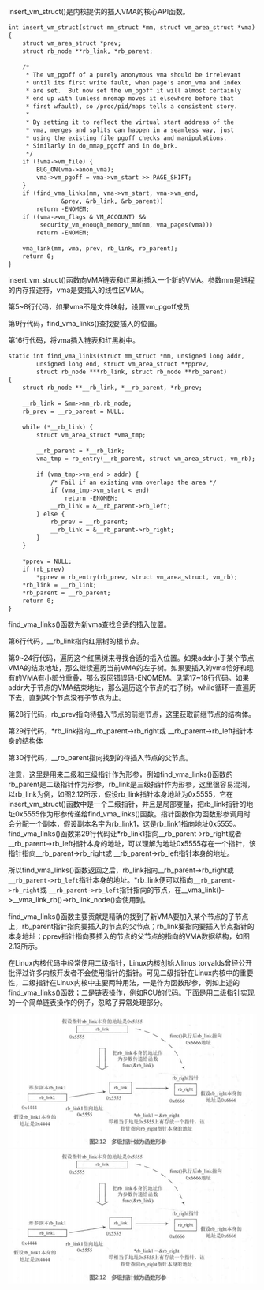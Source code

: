 insert_vm_struct()是内核提供的插入VMA的核心API函数。

```
int insert_vm_struct(struct mm_struct *mm, struct vm_area_struct *vma)
{
	struct vm_area_struct *prev;
	struct rb_node **rb_link, *rb_parent;

	/*
	 * The vm_pgoff of a purely anonymous vma should be irrelevant
	 * until its first write fault, when page's anon_vma and index
	 * are set.  But now set the vm_pgoff it will almost certainly
	 * end up with (unless mremap moves it elsewhere before that
	 * first wfault), so /proc/pid/maps tells a consistent story.
	 *
	 * By setting it to reflect the virtual start address of the
	 * vma, merges and splits can happen in a seamless way, just
	 * using the existing file pgoff checks and manipulations.
	 * Similarly in do_mmap_pgoff and in do_brk.
	 */
	if (!vma->vm_file) {
		BUG_ON(vma->anon_vma);
		vma->vm_pgoff = vma->vm_start >> PAGE_SHIFT;
	}
	if (find_vma_links(mm, vma->vm_start, vma->vm_end,
			   &prev, &rb_link, &rb_parent))
		return -ENOMEM;
	if ((vma->vm_flags & VM_ACCOUNT) &&
	     security_vm_enough_memory_mm(mm, vma_pages(vma)))
		return -ENOMEM;

	vma_link(mm, vma, prev, rb_link, rb_parent);
	return 0;
}
```

insert_vm_struct()函数向VMA链表和红黑树插入一个新的VMA。参数mm是进程的内存描述符，vma是要插入的线性区VMA。

第5~8行代码，如果vma不是文件映射，设置vm_pgoff成员

第9行代码，find_vma_links()查找要插入的位置。

第16行代码，将vma插入链表和红黑树中。

```
static int find_vma_links(struct mm_struct *mm, unsigned long addr,
		unsigned long end, struct vm_area_struct **pprev,
		struct rb_node ***rb_link, struct rb_node **rb_parent)
{
	struct rb_node **__rb_link, *__rb_parent, *rb_prev;

	__rb_link = &mm->mm_rb.rb_node;
	rb_prev = __rb_parent = NULL;

	while (*__rb_link) {
		struct vm_area_struct *vma_tmp;

		__rb_parent = *__rb_link;
		vma_tmp = rb_entry(__rb_parent, struct vm_area_struct, vm_rb);

		if (vma_tmp->vm_end > addr) {
			/* Fail if an existing vma overlaps the area */
			if (vma_tmp->vm_start < end)
				return -ENOMEM;
			__rb_link = &__rb_parent->rb_left;
		} else {
			rb_prev = __rb_parent;
			__rb_link = &__rb_parent->rb_right;
		}
	}

	*pprev = NULL;
	if (rb_prev)
		*pprev = rb_entry(rb_prev, struct vm_area_struct, vm_rb);
	*rb_link = __rb_link;
	*rb_parent = __rb_parent;
	return 0;
}
```

find_vma_links()函数为新vma查找合适的插入位置。

第6行代码，__rb_link指向红黑树的根节点。

第9~24行代码，遍历这个红黑树来寻找合适的插入位置。如果addr小于某个节点VMA的结束地址，那么继续遍历当前VMA的左子树。如果要插入的vma恰好和现有的VMA有小部分重叠，那么返回错误码-ENOMEM。见第17~18行代码。如果addr大于节点的VMA结束地址，那么遍历这个节点的右子树。while循环一直遍历下去，直到某个节点没有子节点为止。

第28行代码，rb_prev指向待插入节点的前继节点，这里获取前继节点的结构体。

第29行代码，*rb_link指向__rb_parent->rb_right或 __rb_parent->rb_left指针本身的结构体

第30行代码，__rb_parent指向找到的待插入节点的父节点。

注意，这里是用来二级和三级指针作为形参，例如find_vma_links()函数的rb_parent是二级指针作为形参，rb_link是三级指针作为形参，这里很容易混淆，以rb_link为例，如图2.12所示，假设rb_link指针本身地址为0x5555，它在insert_vm_struct()函数中是一个二级指针，并且是局部变量，把rb_link指针的地址0x5555作为形参传递给find_vma_links()函数。指针函数作为函数形参调用时会分配一个副本，假设副本名字为rb_link1，这是rb_link1指向地址0x5555。find_vma_links()函数第29行代码让*rb_link1指向__rb_parent->rb_right或者 __rb_parent->rb_left指针本身的地址，可以理解为地址0x5555存在一个指针，该指针指向__rb_parent->rb_right或  __rb_parent->rb_left指针本身的地址。

所以find_vma_links()函数返回之后，rb_link指向__rb_parent->rb_right或  `__rb_parent->rb_left`指针本身的地址。*rb_link便可以指向`__rb_parent->rb_right`或  `__rb_parent->rb_left`指针指向的节点，在__vma_link()->__vma_link_rb()->rb_link_node()会使用到。

find_vma_links()函数主要贡献是精确的找到了新VMA要加入某个节点的子节点上，rb_parent指针指向要插入的节点的父节点；rb_link要指向要插入节点指针的本身地址；pprev指针指向要插入的节点的父节点的指向的VMA数据结构，如图2.13所示。

在Linux内核代码中经常使用二级指针，Linux内核创始人linus torvalds曾经公开批评过许多内核开发者不会使用指针的指针。可见二级指针在Linux内核中的重要性，二级指针在Linux内核中主要两种用法，一是作为函数形参，例如上述的find_vma_links()函数；二是链表操作，例如RCU的代码。下面是用二级指针实现的一个简单链表操作的例子，忽略了异常处理部分。

![](picture/多级指针作为函数形参.png)![多级指针作为函数形参](picture/多级指针作为函数形参.png)